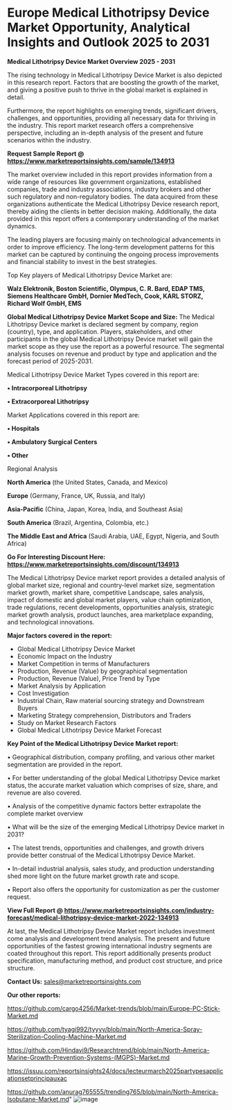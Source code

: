 # Europe Medical Lithotripsy Device Market Opportunity, Analytical Insights and Outlook 2025 to 2031

<Strong> Medical Lithotripsy Device Market Overview 2025 - 2031</strong>

The rising technology in Medical Lithotripsy Device Market is also depicted in this research report. Factors that are boosting the growth of the market, and giving a positive push to thrive in the global market is explained in detail.

Furthermore, the report highlights on emerging trends, significant drivers, challenges, and opportunities, providing all necessary data for thriving in the industry. This report market research offers a comprehensive perspective, including an in-depth analysis of the present and future scenarios within the industry.

<strong>Request Sample Report @ <a href=https://www.marketreportsinsights.com/sample/134913>https://www.marketreportsinsights.com/sample/134913</a></strong>

The market overview included in this report provides information from a wide range of resources like government organizations, established companies, trade and industry associations, industry brokers and other such regulatory and non-regulatory bodies. The data acquired from these organizations authenticate the Medical Lithotripsy Device research report, thereby aiding the clients in better decision making. Additionally, the data provided in this report offers a contemporary understanding of the market dynamics.

The leading players are focusing mainly on technological advancements in order to improve efficiency. The long-term development patterns for this market can be captured by continuing the ongoing process improvements and financial stability to invest in the best strategies.

Top Key players of Medical Lithotripsy Device Market are:

<strong>Walz Elektronik, Boston Scientific, Olympus, C. R. Bard, EDAP TMS, Siemens Healthcare GmbH, Dornier MedTech, Cook, KARL STORZ, Richard Wolf GmbH, EMS</strong>

<strong><b>Global Medical Lithotripsy Device Market Scope and Size:</b></strong>
The Medical Lithotripsy Device market is declared segment by company, region (country), type, and application. Players, stakeholders, and other participants in the global Medical Lithotripsy Device market will gain the market scope as they use the report as a powerful resource. The segmental analysis focuses on revenue and product by type and application and the forecast period of 2025-2031.

Medical Lithotripsy Device Market Types covered in this report are:

<strong>• Intracorporeal Lithotripsy

• Extracorporeal Lithotripsy</strong>

Market Applications covered in this report are:

<strong>• Hospitals

• Ambulatory Surgical Centers

• Other</strong> 

Regional Analysis

<strong>North America</strong> (the United States, Canada, and Mexico)

<strong>Europe</strong> (Germany, France, UK, Russia, and Italy)

<strong>Asia-Pacific</strong> (China, Japan, Korea, India, and Southeast Asia)

<strong>South America</strong> (Brazil, Argentina, Colombia, etc.)

<strong>The Middle East and Africa</strong> (Saudi Arabia, UAE, Egypt, Nigeria, and South Africa)

<strong>Go For Interesting Discount Here: <a href=https://www.marketreportsinsights.com/discount/134913>https://www.marketreportsinsights.com/discount/134913</a></strong>

The Medical Lithotripsy Device market report provides a detailed analysis of global market size, regional and country-level market size, segmentation market growth, market share, competitive Landscape, sales analysis, impact of domestic and global market players, value chain optimization, trade regulations, recent developments, opportunities analysis, strategic market growth analysis, product launches, area marketplace expanding, and technological innovations.

<strong><b>Major factors covered in the report:</b></strong>
<ul>
  <li>Global Medical Lithotripsy Device Market </li>
  <li>Economic Impact on the Industry</li>
  <li>Market Competition in terms of Manufacturers</li>
  <li>Production, Revenue (Value) by geographical segmentation</li>
  <li>Production, Revenue (Value), Price Trend by Type</li>
  <li>Market Analysis by Application</li>
  <li>Cost Investigation</li>
  <li>Industrial Chain, Raw material sourcing strategy and Downstream Buyers</li>
  <li>Marketing Strategy comprehension, Distributors and Traders</li>
  <li>Study on Market Research Factors</li>
  <li>Global Medical Lithotripsy Device Market Forecast</li>
</ul>

<strong><b>Key Point of the Medical Lithotripsy Device Market report:</b></strong>

• Geographical distribution, company profiling, and various other market segmentation are provided in the report.

• For better understanding of the global Medical Lithotripsy Device market status, the accurate market valuation which comprises of size, share, and revenue are also covered.

• Analysis of the competitive dynamic factors better extrapolate the complete market overview

• What will be the size of the emerging Medical Lithotripsy Device market in 2031?

• The latest trends, opportunities and challenges, and growth drivers provide better construal of the Medical Lithotripsy Device Market.

• In-detail industrial analysis, sales study, and production understanding shed more light on the future market growth rate and scope.

• Report also offers the opportunity for customization as per the customer request.

<strong><b>View Full Report @ <a href=https://www.marketreportsinsights.com/industry-forecast/medical-lithotripsy-device-market-2022-134913>https://www.marketreportsinsights.com/industry-forecast/medical-lithotripsy-device-market-2022-134913</a></b></strong>


At last, the Medical Lithotripsy Device Market report includes investment come analysis and development trend analysis. The present and future opportunities of the fastest growing international industry segments are coated throughout this report. This report additionally presents product specification, manufacturing method, and product cost structure, and price structure.

<strong>Contact Us:</strong>
sales@marketreportsinsights.com

<strong>Our other reports:</strong>

<a href=https://github.com/cargo4256/Market-trends/blob/main/Europe-PC-Stick-Market.md>https://github.com/cargo4256/Market-trends/blob/main/Europe-PC-Stick-Market.md</a>

<a href=https://github.com/tyagi992/tyyyy/blob/main/North-America-Spray-Sterilization-Cooling-Machine-Market.md>https://github.com/tyagi992/tyyyy/blob/main/North-America-Spray-Sterilization-Cooling-Machine-Market.md</a>

<a href=https://github.com/Hindavi9/Researchtrend/blob/main/North-America-Marine-Growth-Prevention-Systems-(MGPS)-Market.md>https://github.com/Hindavi9/Researchtrend/blob/main/North-America-Marine-Growth-Prevention-Systems-(MGPS)-Market.md</a>

<a href=https://issuu.com/reportsinsights24/docs/lecteurmarch2025partypesapplicationsetprincipauxac>https://issuu.com/reportsinsights24/docs/lecteurmarch2025partypesapplicationsetprincipauxac</a>

<a href=https://github.com/anurag765555/trending765/blob/main/North-America-Isobutane-Market.md>https://github.com/anurag765555/trending765/blob/main/North-America-Isobutane-Market.md</a>"
![image](https://github.com/user-attachments/assets/091c57e0-ca75-4f58-9851-a1cb2af69f16)
